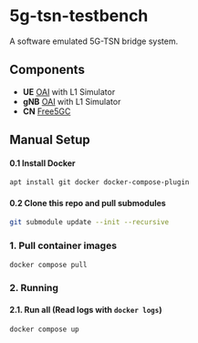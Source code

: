 # 5g-tsn-testbench

A software emulated 5G-TSN bridge system.

## Components

- **UE** [OAI](https://gitlab.eurecom.fr/oai/openairinterface5g) with L1 Simulator
- **gNB** [OAI](https://gitlab.eurecom.fr/oai/openairinterface5g) with L1 Simulator
- **CN** [Free5GC](https://github.com/free5gc/free5gc)

## Manual Setup

#### 0.1 Install Docker
```bash
apt install git docker docker-compose-plugin
```

#### 0.2 Clone this repo and pull submodules
```bash
git submodule update --init --recursive
```

### 1. Pull container images 

```bash
docker compose pull
```

### 2. Running

#### 2.1. Run all (Read logs with `docker logs`)
```bash
docker compose up
```